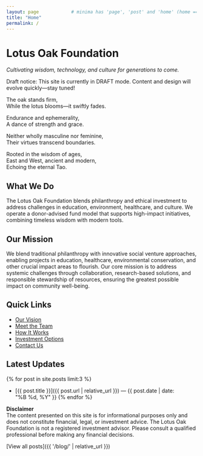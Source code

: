 ```yaml
---
layout: page            # minima has 'page', 'post' and 'home' (home == blog index)
title: "Home"
permalink: /
---
```


# Lotus Oak Foundation
*Cultivating wisdom, technology, and culture for generations to come.*

Draft notice: This site is currently in DRAFT mode. Content and design will evolve quickly—stay tuned!


The oak stands firm,  
While the lotus blooms—it swiftly fades.

Endurance and ephemerality,  
A dance of strength and grace.

Neither wholly masculine nor feminine,  
Their virtues transcend boundaries.

Rooted in the wisdom of ages,  
East and West, ancient and modern,  
Echoing the eternal Tao.

## What We Do

The Lotus Oak Foundation blends philanthropy and ethical investment to address challenges in education, environment, healthcare, and culture. We operate a donor-advised fund model that supports high-impact initiatives, combining timeless wisdom with modern tools.

## Our Mission

We blend traditional philanthropy with innovative social venture approaches, enabling projects in education, healthcare, environmental conservation, and other crucial impact areas to flourish. Our core mission is to address systemic challenges through collaboration, research-based solutions, and responsible stewardship of resources, ensuring the greatest possible impact on community well-being.

## Quick Links

<ul class="quick-links">
  <li><a href="{{ '/vision/' | relative_url }}">Our Vision</a></li>
  <li><a href="{{ '/team/' | relative_url }}">Meet the Team</a></li>
  <li><a href="{{ '/how-it-works/' | relative_url }}">How It Works</a></li>
  <li><a href="{{ '/investment-options/' | relative_url }}">Investment Options</a></li>
  <li><a href="{{ '/contact/' | relative_url }}">Contact Us</a></li>
</ul>

## Latest Updates

{% for post in site.posts limit:3 %}
- [{{ post.title }}]({{ post.url | relative_url }}) — {{ post.date | date: "%B %d, %Y" }}
{% endfor %}

**Disclaimer**  
The content presented on this site is for informational purposes only and does not constitute financial, legal, or investment advice. The Lotus Oak Foundation is not a registered investment advisor. Please consult a qualified professional before making any financial decisions.

[View all posts]({{ '/blog/' | relative_url }})